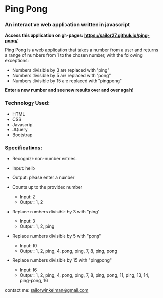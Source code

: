 # Ping Pong
### An interactive web application written in javascript

**Access this application on gh-pages: https://sailor27.github.io/ping-pong/**

Ping Pong is a web application that takes a number from a user and returns a range of numbers from 1 to the chosen number, with the following exceptions:

* Numbers divisible by 3 are replaced with "ping"
* Numbers divisible by 5 are replaced with "pong"
* Numbers divisible by 15 are replaced with "pingpong"

**Enter a new number and see new results over and over again!**


### Technology Used:

* HTML
* CSS
* Javascript
* JQuery
* Bootstrap

 ### Specifications:

 * Recognize non-number entries.
  * Input: hello
  * Output: please enter a number

* Counts up to the provided number

  * Input: 2
  * Output: 1, 2


* Replace numbers divisible by 3 with "ping"

  * Input: 3
  * Output: 1, 2, ping

* Replace numbers divisible by 5 with "pong"

  * Input: 10
  * Output: 1, 2, ping, 4, pong, ping, 7, 8, ping, pong

* Replace numbers divisible by 15 with "pingpong"

  * Input: 16
  * Output: 1, 2, ping, 4, pong, ping, 7, 8, ping, pong, 11, ping, 13, 14, ping-pong, 16







contact me: <sailorwinkelman@gmail.com>
